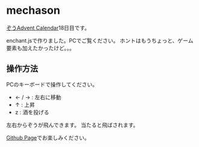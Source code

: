 # mechason

[ぞうAdvent Calendar](http://www.adventar.org/calendars/759"ぞうアドベントカレンダー")18日目です。

enchant.jsで作りました。PCでご覧ください。
ホントはもうちょっと、ゲーム要素も加えたかったけど。。。

## 操作方法

PCのキーボードで操作してください。

- ← / → : 左右に移動
- ↑ : 上昇
- z : 酒を投げる

左右からぞうが飛んできます。
当たると飛ばされます。

[Github Page](http://mismith0227.github.io/mechason/)でお楽しみください。
